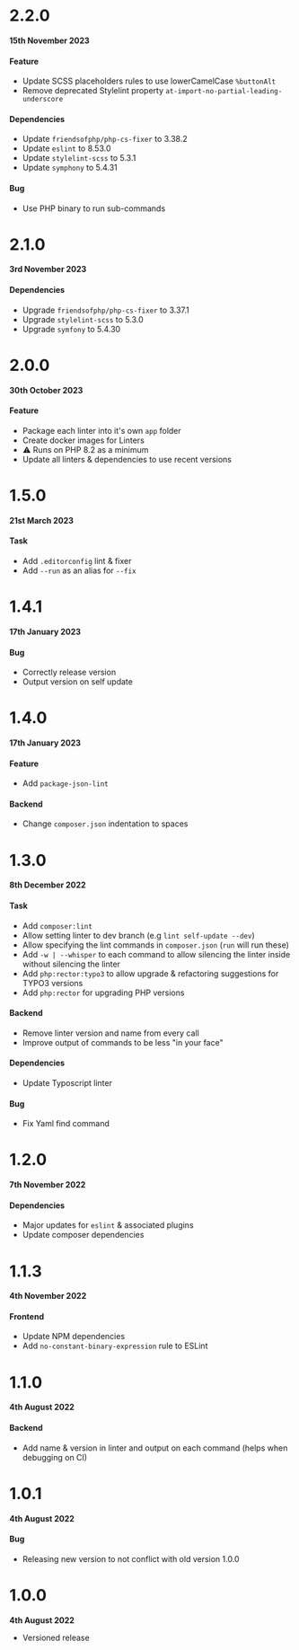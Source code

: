 # 2.2.0

**15th November 2023**

#### Feature

- Update SCSS placeholders rules to use lowerCamelCase `%buttonAlt`
- Remove deprecated Stylelint property `at-import-no-partial-leading-underscore`

#### Dependencies

- Update `friendsofphp/php-cs-fixer` to 3.38.2
- Update `eslint` to 8.53.0
- Update `stylelint-scss` to 5.3.1
- Update `symphony` to 5.4.31

#### Bug

- Use PHP binary to run sub-commands

# 2.1.0

**3rd November 2023**

#### Dependencies

- Upgrade `friendsofphp/php-cs-fixer` to 3.37.1
- Upgrade `stylelint-scss` to 5.3.0
- Upgrade `symfony` to 5.4.30

# 2.0.0

**30th October 2023**

#### Feature

- Package each linter into it's own `app` folder
- Create docker images for Linters
- ⚠️ Runs on PHP 8.2 as a minimum
- Update all linters & dependencies to use recent versions

# 1.5.0

**21st March 2023**

#### Task

- Add `.editorconfig` lint & fixer
- Add `--run` as an alias for `--fix`


# 1.4.1

**17th January 2023**

#### Bug

- Correctly release version
- Output version on self update

# 1.4.0

**17th January 2023**

#### Feature

- Add `package-json-lint`

#### Backend

- Change `composer.json` indentation to spaces

# 1.3.0

**8th December 2022**

#### Task

- Add `composer:lint`
- Allow setting linter to dev branch (e.g `lint self-update --dev`)
- Allow specifying the lint commands in `composer.json` (`run` will run these)
- Add `-w | --whisper` to each command to allow silencing the linter inside without silencing the linter
- Add `php:rector:typo3` to allow upgrade & refactoring suggestions for TYPO3 versions
- Add `php:rector` for upgrading PHP versions

#### Backend

- Remove linter version and name from every call
- Improve output of commands to be less "in your face"

#### Dependencies

- Update Typoscript linter

#### Bug

- Fix Yaml find command


# 1.2.0

**7th November 2022**

#### Dependencies

- Major updates for `eslint` & associated plugins
- Update composer dependencies

# 1.1.3

**4th November 2022**

#### Frontend

- Update NPM dependencies
- Add `no-constant-binary-expression` rule to ESLint

# 1.1.0

**4th August 2022**

#### Backend

- Add name & version in linter and output on each command (helps when debugging on CI)

# 1.0.1

**4th August 2022**

#### Bug

- Releasing new version to not conflict with old version 1.0.0

# 1.0.0

**4th August 2022**

- Versioned release
